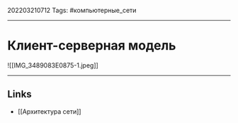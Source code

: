 202203210712
Tags: #компьютерные_сети

---

# Клиент-серверная модель

![[IMG_3489083E0875-1.jpeg]]


---
## Links

-  [[Архитектура сети]]
